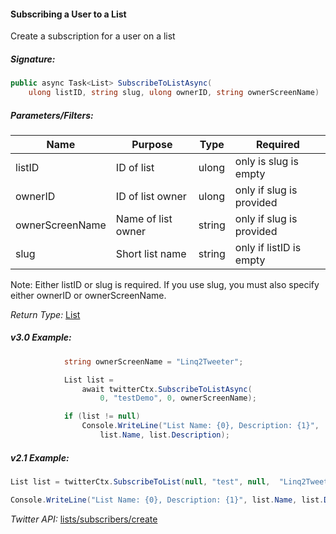 #### Subscribing a User to a List

Create a subscription for a user on a list

##### Signature:

```c#
public async Task<List> SubscribeToListAsync(
    ulong listID, string slug, ulong ownerID, string ownerScreenName)
```

##### Parameters/Filters:

| Name | Purpose | Type | Required |
|------|---------|------|----------|
| listID | ID of list | ulong | only is slug is empty |
| ownerID | ID of list owner | ulong | only if slug is provided |
| ownerScreenName | Name of list owner | string | only if slug is provided |
| slug | Short list name | string | only if listID is empty |

Note: Either listID or slug is required. If you use slug, you must also specify either ownerID or ownerScreenName. 

*Return Type:* [List](../LINQ-to-Twitter-Entities/List-Entity.md)

##### v3.0 Example:

```c#
            string ownerScreenName = "Linq2Tweeter";

            List list = 
                await twitterCtx.SubscribeToListAsync(
                    0, "testDemo", 0, ownerScreenName);

            if (list != null)
                Console.WriteLine("List Name: {0}, Description: {1}",
                    list.Name, list.Description);
```

##### v2.1 Example:

```c#
List list = twitterCtx.SubscribeToList(null, "test", null,  "Linq2Tweeter");

Console.WriteLine("List Name: {0}, Description: {1}", list.Name, list.Description);
```

*Twitter API:* [lists/subscribers/create](https://developer.twitter.com/en/docs/accounts-and-users/create-manage-lists/api-reference/post-lists-subscribers-create)